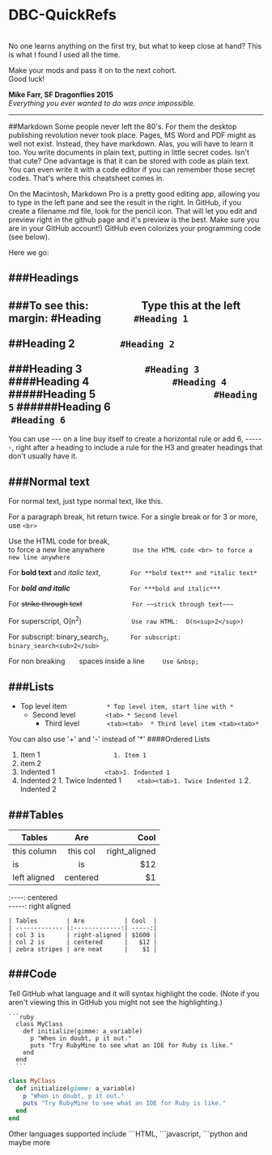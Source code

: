 # DBC-QuickRefs
<br>
No one learns anything on the first try,  but what to keep close at hand?  
This is what I found I used all the time.  

Make your mods and pass it on to the next cohort.   
Good luck!

**Mike Farr,  SF Dragonflies 2015**<br>
*Everything you ever wanted to do was once impossible.*

---

##Markdown
Some people never left the 80's.  For them the desktop publishing revolution never took place.  Pages, MS Word and PDF might as well not exist.  Instead, they have markdown.  Alas, you will have to learn it too. You write documents in plain text, putting in little secret codes.  Isn't that cute?  One advantage is that it can be stored with code as plain text.  You can even write it with a code editor if you can remember those secret codes.  That's where this cheatsheet comes in. 

On the Macintosh, Markdown Pro is a pretty good editing app, allowing you to type in the left pane and see the result in the right.  In GitHub, if you create a filename.md file, look for the pencil icon.  That will let you edit and preview right in the github page and it's preview is the best. Make sure you are in your GitHub account!)  GitHub even colorizes your programming code (see below).  

Here we go:

###Headings
------


###To see this:   &nbsp; &nbsp; &nbsp;&nbsp; &nbsp; &nbsp; &nbsp;&nbsp; &nbsp; &nbsp; &nbsp;       Type this at the left margin:
#Heading         &nbsp; &nbsp; &nbsp; &nbsp; &nbsp; &nbsp; `#Heading 1`   <br>   
##Heading 2       &nbsp;&nbsp; &nbsp; &nbsp; &nbsp; &nbsp; &nbsp; &nbsp; &nbsp; `#Heading 2`    <br>    
###Heading 3      &nbsp; &nbsp; &nbsp; &nbsp; &nbsp; &nbsp; &nbsp; &nbsp; &nbsp; &nbsp; &nbsp; &nbsp; `#Heading 3`
####Heading 4     &nbsp; &nbsp; &nbsp; &nbsp; &nbsp; &nbsp; &nbsp; &nbsp; &nbsp; &nbsp; &nbsp; &nbsp; &nbsp; &nbsp; &nbsp; &nbsp; `#Heading 4`
#####Heading 5       &nbsp; &nbsp; &nbsp; &nbsp;&nbsp; &nbsp; &nbsp; &nbsp;&nbsp; &nbsp; &nbsp; &nbsp; &nbsp; &nbsp; &nbsp; &nbsp; &nbsp; &nbsp; &nbsp; &nbsp; &nbsp; &nbsp; &nbsp; &nbsp; `#Heading 5`
######Heading 6     &nbsp; &nbsp; &nbsp;&nbsp; &nbsp; &nbsp; &nbsp; &nbsp; &nbsp; &nbsp; &nbsp; &nbsp; &nbsp; &nbsp; &nbsp; &nbsp; &nbsp; &nbsp; &nbsp; &nbsp; &nbsp; &nbsp; &nbsp; &nbsp;`#Heading 6`
---
You can use --- on a line buy itself to create a horizontal rule or add 6, ------, right after a heading to include a rule for the H3 and greater headings that don't usually have it.

###Normal text
------
For normal text, just type normal text, like this.

For a paragraph break, hit return twice. 
For a single break or for 3 or more, use `<br>`


Use the HTML code for break, <br> to force a new line anywhere&nbsp; &nbsp; &nbsp;&nbsp; &nbsp; &nbsp; &nbsp;&nbsp; `Use the HTML code <br> to force a new line anywhere` <br>

For **bold text** and *italic text*, &nbsp;&nbsp; &nbsp; &nbsp;&nbsp;&nbsp; &nbsp; &nbsp;&nbsp; `For **bold text** and *italic text*`

For ***bold and italic***  &nbsp;&nbsp;&nbsp;&nbsp; &nbsp; &nbsp;&nbsp; &nbsp; &nbsp; &nbsp;&nbsp;&nbsp; &nbsp; &nbsp;&nbsp;&nbsp; &nbsp; &nbsp;&nbsp; `For ***bold and italic***`

For ~~strike through text~~ &nbsp;&nbsp;&nbsp;&nbsp;&nbsp; &nbsp; &nbsp;&nbsp; &nbsp; &nbsp; &nbsp;&nbsp;&nbsp; &nbsp; &nbsp;&nbsp;  `For ~~strick through text~~~`

For superscript,  O(n<sup>2</sup>) &nbsp;&nbsp;&nbsp;&nbsp;&nbsp;&nbsp; &nbsp; &nbsp;&nbsp;&nbsp; &nbsp; &nbsp;&nbsp; &nbsp; &nbsp; &nbsp;&nbsp;`Use raw HTML:  O(n<sup>2</sup>)`

For subscript: binary_search<sub>2</sub>, &nbsp; &nbsp;&nbsp; &nbsp; &nbsp;&nbsp; `For subscript: binary_search<sub>2</sub>`

For non breaking &nbsp;&nbsp;&nbsp;&nbsp;&nbsp;&nbsp;spaces inside a line &nbsp;&nbsp;&nbsp;&nbsp;&nbsp;&nbsp;&nbsp;&nbsp;`Use &nbsp; `

###Lists
------

* Top level item     &nbsp; &nbsp; &nbsp; &nbsp; &nbsp; &nbsp; &nbsp;&nbsp; &nbsp; &nbsp;   `* Top level item, start line with *`
  * Second level      &nbsp; &nbsp;&nbsp; &nbsp; &nbsp;&nbsp; &nbsp; &nbsp;   `<tab> * Second level `
    * Third level   &nbsp; &nbsp; &nbsp;&nbsp; &nbsp; &nbsp;   ` <tab><tab>  * Third level item <tab><tab>*`

You can also use '+' and '-' instead of '*'
####Ordered Lists
1. Item 1     &nbsp; &nbsp;&nbsp; &nbsp; &nbsp; &nbsp; &nbsp;&nbsp; &nbsp; &nbsp;&nbsp; &nbsp; &nbsp; &nbsp; &nbsp; &nbsp; &nbsp;&nbsp; &nbsp; &nbsp;   `1. Item 1`
2. item 2
  1. Indented 1 &nbsp; &nbsp; &nbsp; &nbsp; &nbsp; &nbsp; &nbsp;&nbsp; &nbsp; &nbsp;&nbsp; &nbsp; &nbsp;   `<tab>1. Indented 1`
  2. Indented 2
    1. Twice Indented 1&nbsp; &nbsp; &nbsp; &nbsp;   `<tab><tab>1. Twice Indented 1`
    2. Indented 2

###Tables
-

| Tables        | Are           | Cool  |    
| ------------- |:-------------:| -----:|
| this column      | this col    | right_aligned |
|  is       | is       |   $12 |
| left aligned |  centered     |    $1 |

:----:  centered <br>
-----:  right aligned

```
| Tables        | Are           | Cool  |
| ------------- |:-------------:| -----:|
| col 3 is      | right-aligned | $1600 |
| col 2 is      | centered      |   $12 |
| zebra stripes | are neat      |    $1 |
```


###Code
------

Tell GitHub what language and it will syntax highlight the code. (Note if you aren't viewing this in GitHub you might not see the highlighting.)

    ```ruby
      class MyClass
        def initialize(gimme: a_variable)
          p "When in doubt, p it out."
          puts "Try RubyMine to see what an IDE for Ruby is like."
        end
      end
      ``` 


```ruby
class MyClass
  def initialize(gimme: a_variable)
    p "When in doubt, p it out."
    puts "Try RubyMine to see what an IDE for Ruby is like."
  end
end
```



Other languages supported include \`\`\`HTML, \`\`\`javascript, \`\`\`python and maybe more






